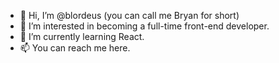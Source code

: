 - 👋 Hi, I’m @blordeus (you can call me Bryan for short)
- 👀 I’m interested in becoming a full-time front-end developer.
- 🌱 I’m currently learning React. 
- 📫 You can reach me here.

<!---
blordeus/blordeus is a ✨ special ✨ repository because its `README.md` (this file) appears on your GitHub profile.
You can click the Preview link to take a look at your changes.
--->
